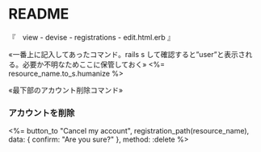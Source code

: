 # README

『　view - devise - registrations - edit.html.erb 』

«一番上に記入してあったコマンド。rails s して確認すると”user”と表示される。必要か不明なためここに保管しておく»
	<%= resource_name.to_s.humanize %>

«最下部のアカウント削除コマンド»
<div class="edit_bottom">
  <h3>アカウントを削除</h3>

<p> <%= button_to "Cancel my account", registration_path(resource_name), data: { confirm: "Are you sure?" }, method: :delete %></p>
</div>



